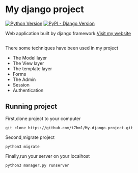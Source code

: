 # My django project
[![Python Version](https://img.shields.io/badge/python-3.6-brightgreen.svg)](https://python.org)
[![PyPI - Django Version](https://img.shields.io/pypi/djversions/djangorestframework.svg)](https://djangoproject.com)

Web application built by django framework.[Visit my website](https://cotp.pythonanywhere.com/)

##
There some techniques have been used in my project
  * The Model layer
  * The View layer
  * The template layer
  * Forms
  * The Admin
  * Session
  * Authentication
  
## Running project
First,clone project to your computer

	git clone https://github.com/t7hm1/My-django-project.git
		
Second,migrate project

	python3 migrate
		
Finally,run your server on your localhost

	python3 manager.py runserver
